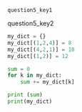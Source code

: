 ```ngMeta
question5_key1
```

question5_key2


```python
my_dict = {}
my_dict[(1,2,4)] = 8
my_dict[(4,2,1)] = 10
my_dict[(1,2)] = 12

sum = 0
for k in my_dict:
    sum += my_dict[k]

print (sum)
print(my_dict)
```

